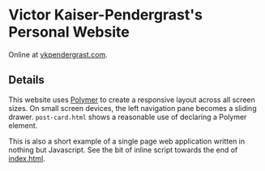 Victor Kaiser-Pendergrast's Personal Website
=========

Online at [vkpendergrast.com](http://www.vkpendergrast.com).

## Details ##
This website uses [Polymer](https://www.polymer-project.org/) to create a responsive layout across all screen sizes. On small screen devices, the left navigation pane becomes a sliding drawer. `post-card.html` shows a reasonable use of declaring a Polymer element.

This is also a short example of a single page web application written in nothing but Javascript. See the bit of inline script towards the end of [index.html](public/index.html).
